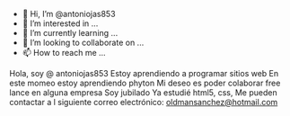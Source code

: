 - 👋 Hi, I’m @antoniojas853
- 👀 I’m interested in ...
- 🌱 I’m currently learning ...
- 💞️ I’m looking to collaborate on ...
- 📫 How to reach me ...

<!---
antoniojas853/antoniojas853 is a ✨ special ✨ repository because its `README.md` (this file) appears on your GitHub profile.
You can click the Preview link to take a look at your changes.
--->
Hola, soy  @ antoniojas853
Estoy aprendiendo a programar sitios web
En este momeo estoy aprendiendo phyton
Mi deseo es poder colaborar free lance en alguna empresa
Soy jubilado
Ya estudié html5, css, 
Me pueden contactar a l siguiente correo electrónico:
oldmansanchez@hotmail.com
